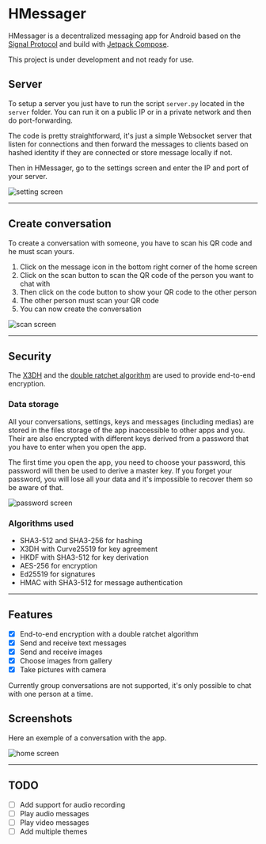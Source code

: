 # HMessager

HMessager is a decentralized messaging app for Android based on the [Signal Protocol](https://signal.org/docs/) and build with [Jetpack Compose](https://developer.android.com/jetpack/compose).

This project is under development and not ready for use.

## Server

To setup a server you just have to run the script `server.py` located in the `server` folder.
You can run it on a public IP or in a private network and then do port-forwarding.

The code is pretty straightforward, it's just a simple Websocket server that listen for connections and then forward the messages to clients based on hashed identity if they are connected or store message locally if not.

Then in HMessager, go to the settings screen and enter the IP and port of your server.

![setting screen](images/settingsScreen.png)

---

## Create conversation

To create a conversation with someone, you have to scan his QR code and he must scan yours.

1. Click on the message icon in the bottom right corner of the home screen
2. Click on the scan button to scan the QR code of the person you want to chat with
3. Then click on the code button to show your QR code to the other person
4. The other person must scan your QR code
5. You can now create the conversation

![scan screen](images/newConvScreen.png)

---

## Security

The [X3DH](https://signal.org/docs/specifications/x3dh/) and the [double ratchet algorithm](https://signal.org/docs/specifications/doubleratchet/) are used to provide end-to-end encryption.

### Data storage

All your conversations, settings, keys and messages (including medias) are stored in the files storage of the app inaccessible to other apps and you.
Their are also encrypted with different keys derived from a password that you have to enter when you open the app.

The first time you open the app, you need to choose your password, this password will then be used to derive a master key.
If you forget your password, you will lose all your data and it's impossible to recover them so be aware of that.

![password screen](images/firstLaunchScreen.png)

### Algorithms used

- SHA3-512 and SHA3-256 for hashing
- X3DH with Curve25519 for key agreement
- HKDF with SHA3-512 for key derivation
- AES-256 for encryption
- Ed25519 for signatures
- HMAC with SHA3-512 for message authentication

---

## Features

- [x] End-to-end encryption with a double ratchet algorithm
- [x] Send and receive text messages
- [x] Send and receive images
- [x] Choose images from gallery
- [x] Take pictures with camera

Currently group conversations are not supported, it's only possible to chat with one person at a time.

## Screenshots

Here an exemple of a conversation with the app.

![home screen](images/convScreen.png)

---

## TODO

- [ ] Add support for audio recording
- [ ] Play audio messages
- [ ] Play video messages
- [ ] Add multiple themes